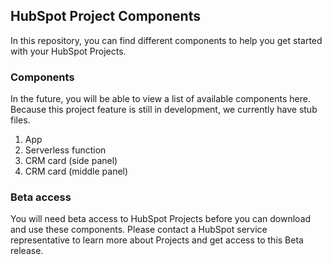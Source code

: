 ## HubSpot Project Components

In this repository, you can find different components to help you get started with your HubSpot Projects.


### Components

In the future, you will be able to view a list of available components here. Because this project feature is still in development, we currently have stub files.

1. App
2. Serverless function
3. CRM card (side panel)
4. CRM card (middle panel)

### Beta access

You will need beta access to HubSpot Projects before you can download and use these components. Please contact a HubSpot service representative to learn more about Projects and get access to this Beta release.

